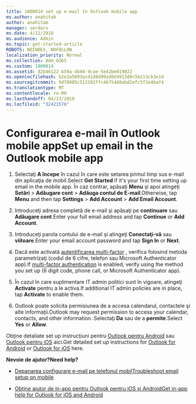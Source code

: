 ```yaml
---
title: 1800014 set up e-mail în Outlook mobile app
ms.author: anahitab
author: anahitab
manager: serdars
ms.date: 4/12/2018
ms.audience: Admin
ms.topic: get-started-article
ROBOTS: NOINDEX, NOFOLLOW
localization_priority: Normal
ms.collection: Adm_O365
ms.custom: 1800014
ms.assetid: d2b46122-b59a-4b94-9cae-5e42be819022
ms.openlocfilehash: b2e3a5693acd1d8d90ad0d4913d0c5b213cb3e1d
ms.sourcegitcommit: 9d78905c512192ffc4675468abd2efc5f2e4baf4
ms.translationtype: MT
ms.contentlocale: ro-RO
ms.lasthandoff: 04/23/2019
ms.locfileid: "32421576"
---
```

# <a name="set-up-email-in-the-outlook-mobile-app"></a><span data-ttu-id="336d0-102">Configurarea e-mail în Outlook mobile app</span><span class="sxs-lookup"><span data-stu-id="336d0-102">Set up email in the Outlook mobile app</span></span>

1. <span data-ttu-id="336d0-103">Selectaţi **A începe** în cazul în care este setarea primul timp sus e-mail din aplicaţia de mobil.</span><span class="sxs-lookup"><span data-stu-id="336d0-103">Select **Get Started** if it's your first time setting up email in the mobile app.</span></span> <span data-ttu-id="336d0-104">În caz contrar, apăsaţi **Menu** şi apoi atingeţi **Setări** \> **Adăugare cont** \> **Adăuga contul de E-mail**.</span><span class="sxs-lookup"><span data-stu-id="336d0-104">Otherwise, tap **Menu** and then tap **Settings** \> **Add Account** \> **Add Email Account**.</span></span> 
    
2. <span data-ttu-id="336d0-105">Introduceţi adresa completă de e-mail şi apăsaţi pe **continuare** sau **Adăugare cont**.</span><span class="sxs-lookup"><span data-stu-id="336d0-105">Enter your full email address and tap **Continue** or **Add Account**.</span></span>
    
3. <span data-ttu-id="336d0-106">Introduceţi parola contului de e-mail şi atingeţi **Conectaţi-vă** sau **viitoare**.</span><span class="sxs-lookup"><span data-stu-id="336d0-106">Enter your email account password and tap **Sign In** or **Next**.</span></span> 
    
4. <span data-ttu-id="336d0-107">Dacă este activată [autentificarea multi-factor](https://support.office.com/article/8f0454b2-f51a-4d9c-bcde-2c48e41621c6.aspx) , verifica folosind metoda parametrizaţi (codul de 6 cifre, telefon sau Microsoft Authenticator app).</span><span class="sxs-lookup"><span data-stu-id="336d0-107">If [multi-factor authentication](https://support.office.com/article/8f0454b2-f51a-4d9c-bcde-2c48e41621c6.aspx) is enabled, verify using the method you set up (6 digit code, phone call, or Microsoft Authenticator app).</span></span> 
    
5. <span data-ttu-id="336d0-108">În cazul în care suplimentare IT admin politici sunt în vigoare, atingeţi **Activate** pentru a le activa.</span><span class="sxs-lookup"><span data-stu-id="336d0-108">If additional IT admin policies are in place, tap **Activate** to enable them.</span></span> 
    
6. <span data-ttu-id="336d0-109">Outlook poate solicita permisiunea de a accesa calendarul, contactele şi alte informații.</span><span class="sxs-lookup"><span data-stu-id="336d0-109">Outlook may request permission to access your calendar, contacts, and other information.</span></span> <span data-ttu-id="336d0-110">Selectaţi **Da** sau de a **permite**.</span><span class="sxs-lookup"><span data-stu-id="336d0-110">Select **Yes** or **Allow**.</span></span> 
    
<span data-ttu-id="336d0-111">Obţine detaliate set up instrucţiuni pentru [Outlook pentru Android](https://support.office.com/article/886db551-8dfa-4fd5-b835-f8e532091872.aspx) sau [Outlook pentru iOS](https://support.office.com/article/b2de2161-cc1d-49ef-9ef9-81acd1c8e234.aspx) aici.</span><span class="sxs-lookup"><span data-stu-id="336d0-111">Get detailed set up instructions for [Outlook for Android](https://support.office.com/article/886db551-8dfa-4fd5-b835-f8e532091872.aspx) or [Outlook for iOS](https://support.office.com/article/b2de2161-cc1d-49ef-9ef9-81acd1c8e234.aspx) here.</span></span> 
  
 <span data-ttu-id="336d0-112">**Nevoie de ajutor?**</span><span class="sxs-lookup"><span data-stu-id="336d0-112">**Need help?**</span></span>
  
- [<span data-ttu-id="336d0-113">Depanarea configurare e-mail pe telefonul mobil</span><span class="sxs-lookup"><span data-stu-id="336d0-113">Troubleshoot email setup on mobile</span></span>](https://support.office.com/article/a264ef01-9c88-48fb-9285-7017e4f31f02.aspx)
    
- [<span data-ttu-id="336d0-114">Obţine ajutor de in-app pentru Outlook pentru iOS şi Android</span><span class="sxs-lookup"><span data-stu-id="336d0-114">Get in-app help for Outlook for iOS and Android</span></span>](https://support.office.com/article/218a22d1-9fa5-4889-b689-de1c63493243.aspx#ID0EAABAAA=Contact_Support)
    


